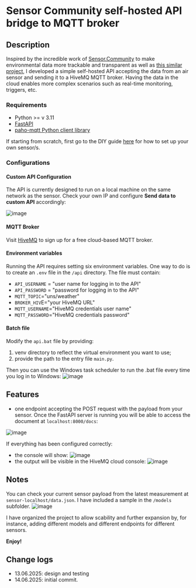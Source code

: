 # Sensor Community self-hosted API bridge to MQTT broker

## Description 
Inspired by the incredible work of [Sensor.Community](https://sensor.community/en/) to make environmental data more trackable and transparent as well as [this similar project](https://github.com/jklmnn/airrohr-mqtt), I developed a simple self-hosted API accepting the data from an air sensor and sending it to a HiveMQ MQTT broker. Having the data in the cloud enables more complex scenarios such as real-time monitoring, triggers, etc. 

### Requirements
- Python >= v 3.11
- [FastAPI](https://fastapi.tiangolo.com/)
- [paho-mqtt Python client library](https://pypi.org/project/paho-mqtt/)

If starting from scratch, first go to the DIY guide [here](https://sensor.community/en/sensors/airrohr/) for how to set up your own sensor/s.

### Configurations

#### Custom API Configuration
The API is currently designed to run on a local machine on the same network as the sensor. Check your own IP and configure **Send data to custom API** accordingly:

![image](images/custom-api-config.png)

#### MQTT Broker
Visit [HiveMQ](https://www.hivemq.com/) to sign up for a free cloud-based MQTT broker. 

#### Environment variables 
Running the API requires setting six environment variables. One way to do is to create an `.env` file in the `/api` directory. The file must contain:

- `API_USERNAME` = "user name for logging in to the API"
- `API_PASSWORD` = "password for logging in to the API"
- `MQTT_TOPIC`="uns/weather"
- `BROKER_HIV`E="your HiveMQ URL"
- `MQTT_USERNAME`="HiveMQ credentials user name"
- `MQTT_PASSWORD`="HiveMQ credentials password"

#### Batch file
Modify the `api.bat` file by providing:
1. venv directory to reflect the virtual environment you want to use;
2. provide the path to the entry file `main.py`.

Then you can use the Windows task scheduler to run the .bat file every time you log in to Windows:
![image](images/api.bat-task.png)

## Features
- one endpoint accepting the POST request with the payload from your sensor. Once the FastAPI server is running you will be able to access the document at `localhost:8000/docs`:

![image](images/endpoint.png)

If everything has been configured correctly:
- the console will show:
    ![image](images/result-console.png)
- the output will be visible in the HiveMQ cloud console:
    ![image](images/result-mqtt.png)

## Notes 
You can check your current sensor payload from the latest measurement at `sensor-localhost/data.json`. I have included a sample in the `/models` subfolder. 
![image](images/payload.png)

I have organized the project to allow scability and further expansion by, for instance, adding different models and different endpoints for different sensors. 

**Enjoy!**

## Change logs
- 13.06.2025: design and testing
- 14.06.2025: initial commit.

